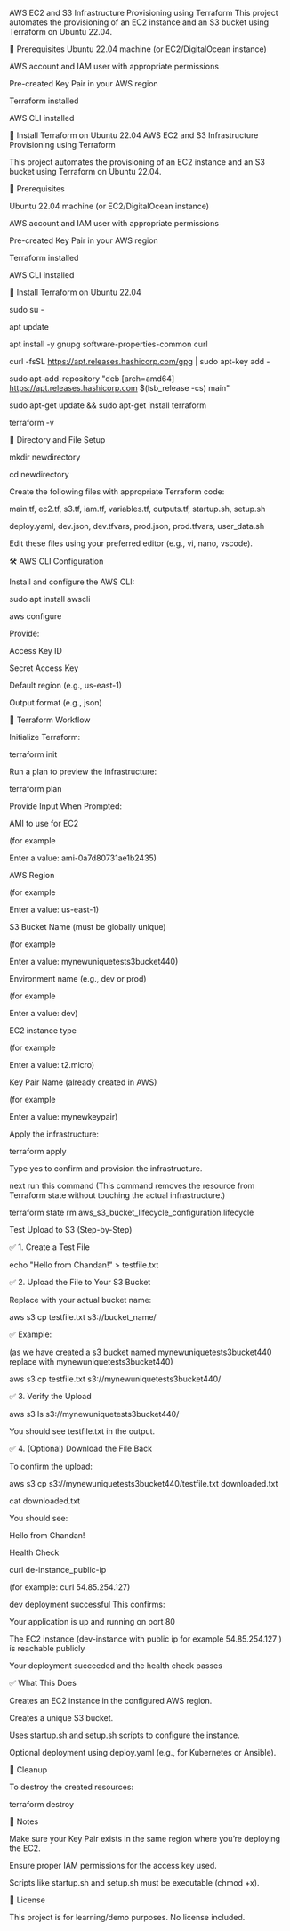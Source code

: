 
AWS EC2 and S3 Infrastructure Provisioning using Terraform
This project automates the provisioning of an EC2 instance and an S3 bucket using Terraform on Ubuntu 22.04.

🔧 Prerequisites
Ubuntu 22.04 machine (or EC2/DigitalOcean instance)

AWS account and IAM user with appropriate permissions

Pre-created Key Pair in your AWS region

Terraform installed

AWS CLI installed

🧱 Install Terraform on Ubuntu 22.04
AWS EC2 and S3 Infrastructure Provisioning using Terraform

This project automates the provisioning of an EC2 instance and an S3 bucket using Terraform on Ubuntu 22.04.

🔧 Prerequisites

Ubuntu 22.04 machine (or EC2/DigitalOcean instance)

AWS account and IAM user with appropriate permissions

Pre-created Key Pair in your AWS region

Terraform installed

AWS CLI installed

🧱 Install Terraform on Ubuntu 22.04

sudo su -

apt update

apt install -y gnupg software-properties-common curl

curl -fsSL https://apt.releases.hashicorp.com/gpg | sudo apt-key add -

sudo apt-add-repository "deb [arch=amd64] https://apt.releases.hashicorp.com $(lsb_release -cs) main"

sudo apt-get update && sudo apt-get install terraform

terraform -v

📁 Directory and File Setup

mkdir newdirectory

cd newdirectory

Create the following files with appropriate Terraform code:

main.tf, ec2.tf, s3.tf, iam.tf, variables.tf, outputs.tf, startup.sh, setup.sh

deploy.yaml, dev.json, dev.tfvars, prod.json, prod.tfvars, user_data.sh

Edit these files using your preferred editor (e.g., vi, nano, vscode).

🛠️ AWS CLI Configuration

Install and configure the AWS CLI:

sudo apt install awscli

aws configure

Provide:

Access Key ID

Secret Access Key

Default region (e.g., us-east-1)

Output format (e.g., json)

🚀 Terraform Workflow

Initialize Terraform:

terraform init

Run a plan to preview the infrastructure:

terraform plan

Provide Input When Prompted:

AMI to use for EC2

(for example

Enter a value: ami-0a7d80731ae1b2435)

AWS Region

(for example

Enter a value: us-east-1)

S3 Bucket Name (must be globally unique)

(for example

Enter a value: mynewuniquetests3bucket440)

Environment name (e.g., dev or prod)

(for example

Enter a value: dev)

EC2 instance type

(for example

Enter a value: t2.micro)

Key Pair Name (already created in AWS)

(for example

Enter a value: mynewkeypair)

Apply the infrastructure:

terraform apply

Type yes to confirm and provision the infrastructure.

next run this command (This command removes the resource from Terraform state without touching the actual infrastructure.)

terraform state rm aws_s3_bucket_lifecycle_configuration.lifecycle

Test Upload to S3 (Step-by-Step)

✅ 1. Create a Test File

echo "Hello from Chandan!" > testfile.txt

✅ 2. Upload the File to Your S3 Bucket

Replace with your actual bucket name:

aws s3 cp testfile.txt s3://bucket_name/

✅ Example:

(as we have created a s3 bucket named mynewuniquetests3bucket440 replace with mynewuniquetests3bucket440)

aws s3 cp testfile.txt s3://mynewuniquetests3bucket440/

✅ 3. Verify the Upload

aws s3 ls s3://mynewuniquetests3bucket440/

You should see testfile.txt in the output.

✅ 4. (Optional) Download the File Back

To confirm the upload:

aws s3 cp s3://mynewuniquetests3bucket440/testfile.txt downloaded.txt

cat downloaded.txt

You should see:

Hello from Chandan!

Health Check

curl de-instance_public-ip

(for example: curl 54.85.254.127)

dev deployment successful
This confirms:

Your application is up and running on port 80

The EC2 instance (dev-instance with public ip for example 54.85.254.127 ) is reachable publicly

Your deployment succeeded and the health check passes

✅ What This Does

Creates an EC2 instance in the configured AWS region.

Creates a unique S3 bucket.

Uses startup.sh and setup.sh scripts to configure the instance.

Optional deployment using deploy.yaml (e.g., for Kubernetes or Ansible).

🧼 Cleanup

To destroy the created resources:

terraform destroy

📎 Notes

Make sure your Key Pair exists in the same region where you’re deploying the EC2.

Ensure proper IAM permissions for the access key used.

Scripts like startup.sh and setup.sh must be executable (chmod +x).

📁 License

This project is for learning/demo purposes. No license included.
